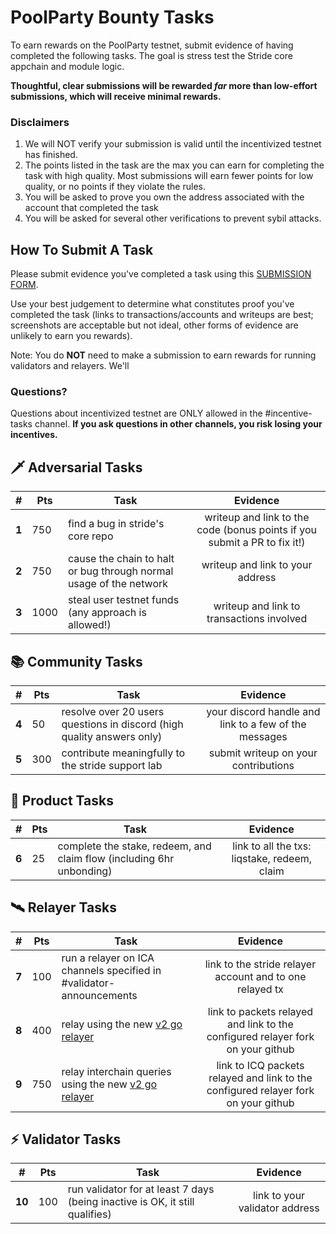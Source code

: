 # PoolParty Bounty Tasks

To earn rewards on the PoolParty testnet, submit evidence of having completed the following tasks. The goal is stress test the Stride core appchain and module logic. 

**Thoughtful, clear submissions will be rewarded ***far*** more than low-effort submissions, which will receive minimal rewards.**  

### Disclaimers
1. We will NOT verify your submission is valid until the incentivized testnet has finished.
2. The points listed in the task are the max you can earn for completing the task with high quality. Most submissions will earn fewer points for low quality, or no points if they violate the rules.
2. You will be asked to prove you own the address associated with the account that completed the task
3. You will be asked for several other verifications to prevent sybil attacks. 

## How To Submit A Task
Please submit evidence you've completed a task using this [SUBMISSION FORM](https://forms.gle/urhJDEkqfMM9h1367).

Use your best judgement to determine what constitutes proof you've completed the task (links to transactions/accounts and writeups are best; screenshots are acceptable but not ideal, other forms of evidence are unlikely to earn you rewards).  

Note: You do **NOT** need to make a submission to earn rewards for running validators and relayers. We'll 


### Questions?
Questions about incentivized testnet are ONLY allowed in the #incentive-tasks channel. **If you ask questions in other channels, you risk losing your incentives.**


## 🗡️ Adversarial Tasks
| # | Pts |  Task  | Evidence |
| -- | -- | ------------- |:-------------:|
| **1** | 750 | find a bug in stride's core repo | writeup and link to the code (bonus points if you submit a PR to fix it!)|| **5** | 100 | spam network with transactions | writeup on your results and link to the blocks you spammed |
| **2** | 750 | cause the chain to halt or bug through normal usage of the network | writeup and link to your address |
| **3** | 1000 | steal user testnet funds (any approach is allowed!) | writeup and link to transactions involved |


## 📚 Community Tasks
| # | Pts |  Task  | Evidence |
| -- | -- | ------------- |:-------------:|
| **4** | 50 | resolve over 20 users questions in discord (high quality answers only) | your discord handle and link to a few of the messages  |
| **5** | 300 | contribute meaningfully to the stride support lab | submit writeup on your contributions |

## 🌊 Product Tasks
| # | Pts |  Task  | Evidence |
| -- | -- | ------------- |:-------------:|
| **6** | 25 | complete the stake, redeem, and claim flow (including 6hr unbonding) | link to all the txs: liqstake, redeem, claim |

## 🛰  Relayer Tasks 

| # | Pts |  Task  | Evidence |
| -- | -- | ------------- |:-------------:|
| **7** | 100 | run a relayer on ICA channels specified in #validator-announcements | link to the stride relayer account and to one relayed tx |
| **8** | 400 | relay using the new [v2 go relayer](https://github.com/cosmos/relayer/releases/tag/v2.0.0-rc4)      | link to packets relayed and link to the configured relayer fork on your github |
| **9** | 750 | relay interchain queries using the new [v2 go relayer](https://github.com/cosmos/relayer/releases/tag/v2.0.0-rc4) | link to ICQ packets relayed and link to the configured relayer fork on your github |

## ⚡ Validator Tasks 

| # | Pts |  Task  | Evidence |
| -- | -- | ------------- |:-------------:|
| **10** | 100 | run validator for at least 7 days (being inactive is OK, it still qualifies) | link to your validator address |

